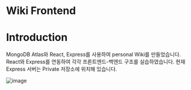 # Wiki Frontend

# Introduction
MongoDB Atlas와 React, Express를 사용하여 personal Wiki를 만들었습니다.
React와 Express를 연동하여 각각 프론트엔드-백엔드 구조를 실습하였습니다.
현재 Express 서버는 Private 저장소에 위치해 있습니다.

![image](https://github.com/user-attachments/assets/1ce24500-87b6-4283-9d7d-37a0fae83a4f)
